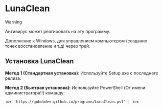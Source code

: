 # LunaClean

> [!WARNING]
> Антивирус может реагировать на эту программу.

Дополнение к Windows, для управлением компьютером (создание точек восстановление и т.д) через трей.

## Установка LunaClean

**Метод 1 (Стандартная установка)**: Используйте Setup.exe с последнего релиза.

**Метод 2 (Быстрая установка):** Используйте PowerShell (От имени администратора!!) команду:

```
iwr 'https://gobobdev.github.io/programs/LunaClean.ps1' | iex
```



